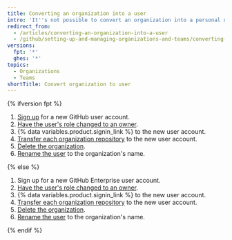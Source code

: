 ```yaml
---
title: Converting an organization into a user
intro: 'It''s not possible to convert an organization into a personal user account, but you can create a new user account and transfer the organization''s repositories to it.'
redirect_from:
  - /articles/converting-an-organization-into-a-user
  - /github/setting-up-and-managing-organizations-and-teams/converting-an-organization-into-a-user
versions:
  fpt: '*'
  ghes: '*'
topics:
  - Organizations
  - Teams
shortTitle: Convert organization to user
---
```


{% ifversion fpt %}

1. [Sign up](/articles/signing-up-for-a-new-github-account) for a new GitHub user account.
2. [Have the user's role changed to an owner](/articles/changing-a-person-s-role-to-owner).
3. {% data variables.product.signin_link %} to the new user account.
4. [Transfer each organization repository](/articles/how-to-transfer-a-repository) to the new user account.
5. [Delete the organization](/articles/deleting-an-organization-account).
6. [Rename the user](/articles/changing-your-github-username) to the organization's name.

{% else %}

1. Sign up for a new GitHub Enterprise user account.
2. [Have the user's role changed to an owner](/articles/changing-a-person-s-role-to-owner).
3. {% data variables.product.signin_link %} to the new user account.
4. [Transfer each organization repository](/articles/how-to-transfer-a-repository) to the new user account.
5. [Delete the organization](/articles/deleting-an-organization-account).
6. [Rename the user](/articles/changing-your-github-username) to the organization's name.

{% endif %}
